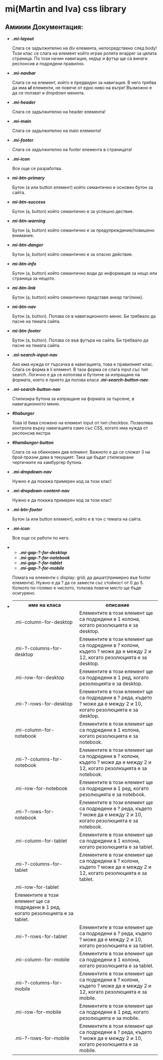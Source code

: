 <h1>mi(Martin and Iva) css library</h1>

<h2>Амииии Документация:</h2>

<ul>
  
  <li>
    <b><i>.mi-layout</i></b><p>Слага се задължително на div елемента, непосредствено след body! Този клас се слага на елемент който играе ролята wrapper за цялата страница. По този начин навигация, хедър и футър ще са винаги респонсив и подредени правилно.</p>
  </li>

  <li>
    <b><i>.mi-navbar</i></b><p>Слага се на елемент, който е предвиден за навигация. В него трябва да има <b><i>ul</i></b> елементи, не повече от едно ниво на вътре! Възможно е да се ползват и dropdown менюта.</p>
  </li>

  <li>
    <b><i>.mi-header</i></b><p>Слага се задължително на header елемента!</p>
  </li>

  <li>
    <b><i>.mi-main</i></b><p>Слага се задължително на main елемента!</p>
  </li>

  <li>
    <b><i>.mi-footer</i></b><p>Слага се задължително на footer елемента в страницата!</p>
  </li>

  <li>
    <b><i>.mi-icon</i></b><p>Все още се разработва.</p>
  </li>

  <li>
    <b><i>mi-btn-primary</i></b><p>Бутон (a или button елемент) който семантично е основен бутон за сайта.</p>
  </li>

  <li>
    <b><i>mi-btn-success</i></b><p>Бутон (a, button) който семантично е за успешно дествие.</p>
  </li>

  <li>
    <b><i>mi-btn-warning</i></b><p>Бутон (a, button) който семантично е за предупреждение/повишено внимание.</p>
  </li>

  <li>
    <b><i>mi-btn-danger</i></b><p>Бутон (a, button) който семантично е за опасно действие.</p>
  </li>

  <li>
    <b><i>mi-btn-info</i></b><p>Бутон (a, button) който семантично води до информация за нещо или страница за нещото.</p>
  </li>

  <li>
    <b><i>mi-btn-link</i></b><p>Бутон (a, button) който семантично представя анкар таг(линк).</p>
  </li>

  <li>
    <b><i>mi-btn-nav</i></b><p>Бутон (a, button). Ползва се в навигационното меню. Би трябвало да пасне на темата сайта.</p>
  </li>

  <li>
    <b><i>mi-btn-footer</i></b><p>Бутон (a, button). Ползва се във футъра на сайта. Би трябвало да пасне на темата сайта.</p>
  </li>

  <li>
    <b><i>.mi-search-input-nav</i></b><p>Ако има нужда от търсачка в навигацията, това е правилният клас. Слага се форма в li елемент. В тази форма се слага input със тип search. Логично е да се използва и бутонче за изпращане на формата, което е прието да ползва класа <b><i>.mi-search-button-nav</i></b>.</p>
  </li>

  <li>
    <b><i>.mi-search-button-nav</i></b><p>Стилизира бутона за изпращане на формата за търсене, в навигационното меню.</p>
  </li>

  <li>
    <b><i>#haburger</i></b><p>Това id бива сложено на елемент input от тип checkbox. Позволява контрола върху навигацията само със CSS, когато има нужда от респонсив екстри.</p>
  </li>

  <li>
    <b><i>#hamburger-button</i></b><p>Слага се на обикновен див елемент. Важното е да се сложат 3 на брой празни дива в текущият. Така ще бъдат стилизирани чертичките на хамбургер бутона.</p>
  </li>

  <li>
    <b><i>.mi-dropdown-nav</i></b><p>Нужно е да покажа примерен код за този клас!</p>
  </li>

  <li>
    <b><i>.mi-dropdown-content-nav</i></b><p>Нужно е да покажа примерен код за този клас!</p>
  </li>

  <li>
    <b><i>.mi-btn-footer</i></b><p>Бутон (a или button елемент), който е в тон с темата на сайта.</p>
  </li>

  <li>
    <b><i>.mi-icon</i></b><p>Все още се работи по него.</p>
  </li>

  <li>
    <ul>
      <li><b><i>.mi-gap-?-for-desktop</i></b></li>
      <li><b><i>.mi-gap-?-for-notebook</i></b></li>
      <li><b><i>.mi-gap-?-for-tablet</i></b></li>
      <li><b><i>.mi-gap-?-for-mobile</i></b></li>
    </ul>
    <p>Помага на елементи с display: grid; да дишат(примерно във footer елемента). Нужно е да ? да се замести със стойност от 0 до 5. Колкото по-голямо е числото, толкова повече място ще бъде осигурено.</p>
  </li>

  <li>
    <table>
      <tr>
        <th>име на класа</th>
        <th>описание</th>
      </th>
      <tr>
        <td>
          .mi-column-for-desktop
        </td>
        <td>Елементите в този елемент ще са подредени в 1 колона, когато резолюцията е за desktop.</td>
      </tr>
      <tr>
        <td>
          .mi-?-columns-for-desktop
        </td>
        <td>Елементите в този елемент ще са подредени в ? колони, където ? може да е между 2 и 12, когато резолюцията е за desktop.</td>
      </tr>
      </tr>
      <tr>
        <td>
          .mi-row-for-desktop
        </td>
        <td>Елементите в този елемент ще са подредени в 1 ред, когато резолюцията е за desktop.</td>
      </tr>
      <tr>
        <td>
          .mi-?-rows-for-desktop
        </td>
        <td>Елементите в този елемент ще са подредени в ? реда, където ? може да е между 2 и 10, когато резолюцията е за desktop.</td>
      </tr>
      <tr>
        <td>
          .mi-column-for-notebook
        </td>
        <td>Елементите в този елемент ще са подредени в 1 колона, когато резолюцията е за notebook.</td>
      </tr>
      <tr>
        <td>
          .mi-?-columns-for-notebook
        </td>
        <td>Елементите в този елемент ще са подредени в ? колони, където ? може да е между 2 и 12, когато резолюцията е за notebook.</td>
      </tr>
      <tr>
        <td>
          .mi-row-for-notebook
        </td>
        <td>Елементите в този елемент ще са подредени в 1 ред, когато резолюцията е за notebook.</td>
      </tr>
      <tr>
        <td>
          .mi-?-rows-for-notebook
        </td>
        <td>Елементите в този елемент ще са подредени в ? реда, където ? може да е между 2 и 10, когато резолюцията е за notebook.</td>
      </tr>
      <tr>
        <td>
          .mi-column-for-tablet
        </td>
        <td>Елементите в този елемент ще са подредени в 1 колона, когато резолюцията е за tablet.</td>
      </tr>
      <tr>
        <td>
          .mi-?-columns-for-tablet
        </td>
        <td>Елементите в този елемент ще са подредени в ? колони, където ? може да е между 2 и 12, когато резолюцията е за tablet.</td>
      </tr>
      <tr>
        <td>
          .mi-row-for-tablet
        </td>
      </tr>
        <td>Елементите в този елемент ще са подредени в 1 ред, когато резолюцията е за tablet.</td>
      <tr>
        <td>
          .mi-?-rows-for-tablet
        </td>
        <td>Елементите в този елемент ще са подредени в ? реда, където ? може да е между 2 и 10, когато резолюцията е за tablet.</td>
      </tr>
      <tr>
        <td>
          .mi-column-for-mobile
        </td>
        <td>Елементите в този елемент ще са подредени в 1 колона, когато резолюцията е за tablet.</td>
      </tr>
      <tr>
        <td>
          .mi-?-columns-for-mobile
        </td>
        <td>Елементите в този елемент ще са подредени в ? колони, където ? може да е между 2 и 12, когато резолюцията е за mobile.</td>
      </tr>
      <tr>
        <td>
          .mi-row-for-mobile
        </td>
        <td>Елементите в този елемент ще са подредени в 1 ред, когато резолюцията е за mobile.</td>
      </tr>
      <tr>
        <td>
          .mi-?-rows-for-mobile
        </td>
        <td>Елементите в този елемент ще са подредени в ? реда, където ? може да е между 2 и 10, когато резолюцията е за mobile.</td>
      </tr>
    </table>
  </li>

</ul>